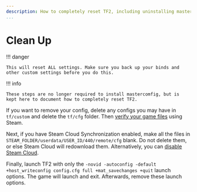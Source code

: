 ```yaml
---
description: How to completely reset TF2, including uninstalling mastercomfig or other configs.
...
```


# Clean Up

!!! danger

    This will reset ALL settings. Make sure you back up your binds and other custom settings before you do this.

!!! info

    These steps are no longer required to install mastercomfig, but is kept here to document how to completely reset TF2.

If you want to remove your config, delete any
configs you may have in `tf/custom` and delete the `tf/cfg` folder.
Then [verify your game files](https://support.steampowered.com/kb_article.php?ref=2037-QEUH-3335)
using Steam.

Next, if you have Steam Cloud Synchronization enabled, make all the files in
`STEAM_FOLDER/userdata/USER_ID/440/remote/cfg` blank. Do not delete them, or
else Steam Cloud will redownload them. Alternatively, you can
[disable Steam Cloud](https://support.steampowered.com/kb_article.php?ref=6736-QEIG-8941#enabling).

Finally, launch TF2 with only the
`-novid -autoconfig -default +host_writeconfig config.cfg full +mat_savechanges +quit` launch
options. The game will launch and exit. Afterwards, remove these launch options.
